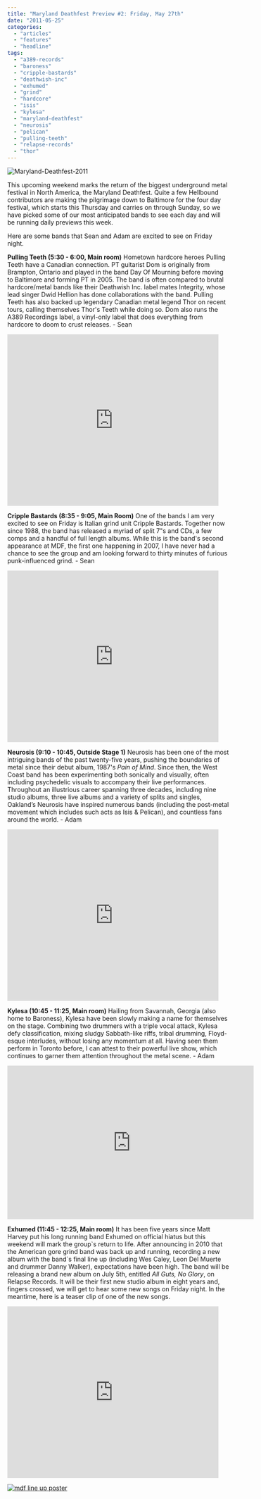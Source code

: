 ```yaml
---
title: "Maryland Deathfest Preview #2: Friday, May 27th"
date: "2011-05-25"
categories: 
  - "articles"
  - "features"
  - "headline"
tags: 
  - "a389-records"
  - "baroness"
  - "cripple-bastards"
  - "deathwish-inc"
  - "exhumed"
  - "grind"
  - "hardcore"
  - "isis"
  - "kylesa"
  - "maryland-deathfest"
  - "neurosis"
  - "pelican"
  - "pulling-teeth"
  - "relapse-records"
  - "thor"
---
```


![](http://www.hellbound.ca/wp-content/uploads/2011/05/Maryland-Deathfest-2011.jpg "Maryland-Deathfest-2011")

This upcoming weekend marks the return of the biggest underground metal festival in North America, the Maryland Deathfest. Quite a few Hellbound contributors are making the pilgrimage down to Baltimore for the four day festival, which starts this Thursday and carries on through Sunday, so we have picked some of our most anticipated bands to see each day and will be running daily previews this week.

Here are some bands that Sean and Adam are excited to see on Friday night.

**Pulling Teeth (5:30 - 6:00, Main room)** Hometown hardcore heroes Pulling Teeth have a Canadian connection. PT guitarist Dom is originally from Brampton, Ontario and played in the band Day Of Mourning before moving to Baltimore and forming PT in 2005. The band is often compared to brutal hardcore/metal bands like their Deathwish Inc. label mates Integrity, whose lead singer Dwid Hellion has done collaborations with the band. Pulling Teeth has also backed up legendary Canadian metal legend Thor on recent tours, calling themselves Thor's Teeth while doing so. Dom also runs the A389 Recordings label, a vinyl-only label that does everything from hardcore to doom to crust releases. - Sean

<iframe width="480" height="390" src="http://www.youtube.com/embed/tQP2kug8gV0" frameborder="0" allowfullscreen></iframe>

**Cripple Bastards (8:35 - 9:05, Main Room)** One of the bands I am very excited to see on Friday is Italian grind unit Cripple Bastards. Together now since 1988, the band has released a myriad of split 7"s and CDs, a few comps and a handful of full length albums. While this is the band's second appearance at MDF, the first one happening in 2007, I have never had a chance to see the group and am looking forward to thirty minutes of furious punk-influenced grind. - Sean

<iframe width="480" height="390" src="http://www.youtube.com/embed/gps5jF5ho88" frameborder="0" allowfullscreen></iframe>

**Neurosis (9:10 - 10:45, Outside Stage 1)** Neurosis has been one of the most intriguing bands of the past twenty-five years, pushing the boundaries of metal since their debut album, 1987's _Pain of Mind_. Since then, the West Coast band has been experimenting both sonically and visually, often including psychedelic visuals to accompany their live performances. Throughout an illustrious career spanning three decades, including nine studio albums, three live albums and a variety of splits and singles, Oakland’s Neurosis have inspired numerous bands (including the post-metal movement which includes such acts as Isis & Pelican), and countless fans around the world. - Adam

<iframe width="480" height="390" src="http://www.youtube.com/embed/puG607ho7TY" frameborder="0" allowfullscreen></iframe>

**Kylesa (10:45 - 11:25, Main room)** Hailing from Savannah, Georgia (also home to Baroness), Kylesa have been slowly making a name for themselves on the stage. Combining two drummers with a triple vocal attack, Kylesa defy classification, mixing sludgy Sabbath-like riffs, tribal drumming, Floyd-esque interludes, without losing any momentum at all. Having seen them perform in Toronto before, I can attest to their powerful live show, which continues to garner them attention throughout the metal scene. - Adam

<iframe width="560" height="349" src="http://www.youtube.com/embed/fgdqizS5wCA" frameborder="0" allowfullscreen></iframe>

**Exhumed (11:45 - 12:25, Main room)** It has been five years since Matt Harvey put his long running band Exhumed on official hiatus but this weekend will mark the group\`s return to life. After announcing in 2010 that the American gore grind band was back up and running, recording a new album with the band\`s final line up (including Wes Caley, Leon Del Muerte and drummer Danny Walker), expectations have been high. The band will be releasing a brand new album on July 5th, entitled _All Guts, No Glory_, on Relapse Records. It will be their first new studio album in eight years and, fingers crossed, we will get to hear some new songs on Friday night. In the meantime, here is a teaser clip of one of the new songs.

<iframe width="480" height="390" src="http://www.youtube.com/embed/lEo-8407cPg" frameborder="0" allowfullscreen></iframe>

[![](http://www.hellbound.ca/wp-content/uploads/2011/05/mdf-line-up-poster.jpg "mdf line up poster")](http://www.hellbound.ca/wp-content/uploads/2011/05/mdf-line-up-poster.jpg)
